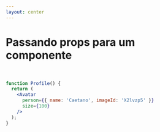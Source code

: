 ```yaml
---
layout: center
---
```


# Passando props para um componente

<br />

```jsx
function Profile() {
  return (
    <Avatar
      person={{ name: 'Caetano', imageId: 'X2lvzp5' }}
      size={100}
    />
  );
}
```

<style>
code {
  @apply text-xl !important;
}
</style>

<!--



- Objeto dentro de um objeto mesmo
- Size é um número literal
-->